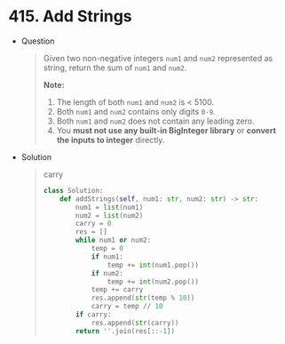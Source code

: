 # 415. Add Strings

- Question

  > Given two non-negative integers `num1` and `num2` represented as string, return the sum of `num1` and `num2`.
  >
  > **Note:**
  >
  > 1. The length of both `num1` and `num2` is < 5100.
  > 2. Both `num1` and `num2` contains only digits `0-9`.
  > 3. Both `num1` and `num2` does not contain any leading zero.
  > 4. You **must not use any built-in BigInteger library** or **convert the inputs to integer** directly.

- Solution

  > carry
  >
  > ```python
  > class Solution:
  >     def addStrings(self, num1: str, num2: str) -> str:
  >         num1 = list(num1)
  >         num2 = list(num2)
  >         carry = 0
  >         res = []
  >         while num1 or num2:
  >             temp = 0
  >             if num1:
  >                 temp += int(num1.pop())
  >             if num2:
  >                 temp += int(num2.pop())
  >             temp += carry
  >             res.append(str(temp % 10))
  >             carry = temp // 10
  >         if carry:
  >             res.append(str(carry))
  >         return ''.join(res[::-1])
  > ```

  